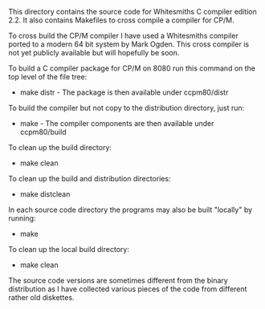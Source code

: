 This directory contains the source code for Whitesmiths C compiler edition 2.2.
It also contains Makefiles to cross compile a compiler for CP/M.

To cross build the CP/M compiler I have used a Whitesmiths compiler ported to a modern 64 bit system by Mark Ogden.
This cross compiler is not yet publicly available but will hopefully be soon.

To build a C compiler package for CP/M on 8080 run this command on the top level of the file tree:
* make distr - The package is then available under ccpm80/distr

To build the compiler but not copy to the distribution directory, just run:
* make  - The compiler components are then available under ccpm80/build

To clean up the build directory:
* make clean

To clean up the build and distribution directories:
* make distclean

In each source code directory the programs may also be built "locally" by running:
* make

To clean up the local build directory:
* make clean

The source code versions are sometimes different from the binary distribution
as I have collected various pieces of the code from different rather old diskettes.
